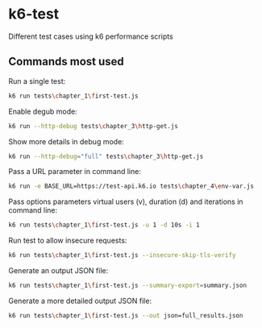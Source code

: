 # k6-test
Different test cases using k6 performance scripts

## Commands most used

Run a single test:
```sh
k6 run tests\chapter_1\first-test.js
```
Enable degub mode:
```sh
k6 run --http-debug tests\chapter_3\http-get.js
```
Show more details in debug mode:
```sh
k6 run --http-debug="full" tests\chapter_3\http-get.js
```
Pass a URL parameter in command line:
```sh
k6 run -e BASE_URL=https://test-api.k6.io tests\chapter_4\env-var.js
```
Pass options parameters virtual users (v), duration (d) and iterations in command line:
```sh
k6 run tests\chapter_1\first-test.js -u 1 -d 10s -i 1
```
Run test to allow insecure requests:
```sh
k6 run tests\chapter_1\first-test.js --insecure-skip-tls-verify
```
Generate an output JSON file:
```sh
k6 run tests\chapter_1\first-test.js --summary-export=summary.json
```
Generate a more detailed output JSON file:
```sh
k6 run tests\chapter_1\first-test.js --out json=full_results.json
```